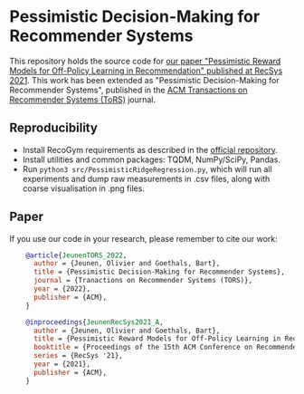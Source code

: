 # Pessimistic Decision-Making for Recommender Systems
This repository holds the source code for [our paper "Pessimistic Reward Models for Off-Policy Learning in Recommendation" published at RecSys 2021](http://adrem.uantwerpen.be/bibrem/pubs/JeunenRecSys2021_A.pdf).
This work has been extended as "Pessimistic Decision-Making for Recommender Systems", published in the [ACM Transactions on Recommender Systems (ToRS)](https://dl.acm.org/doi/10.1145/3568029) journal.


## Reproducibility
- Install RecoGym requirements as described in the [official repository](https://github.com/criteo-research/reco-gym).
- Install utilities and common packages: TQDM, NumPy/SciPy, Pandas.
- Run `python3 src/PessimisticRidgeRegression.py`, which will run all experiments and dump raw measurements in .csv files, along with coarse visualisation in .png files.


## Paper
If you use our code in your research, please remember to cite our work:

```BibTeX
    @article{JeunenTORS_2022,
      author = {Jeunen, Olivier and Goethals, Bart},
      title = {Pessimistic Decision-Making for Recommender Systems},
      journal = {Tranactions on Recommender Systems (TORS)},
      year = {2022},
      publisher = {ACM},
    }

    @inproceedings{JeunenRecSys2021_A,
      author = {Jeunen, Olivier and Goethals, Bart},
      title = {Pessimistic Reward Models for Off-Policy Learning in Recommendation},
      booktitle = {Proceedings of the 15th ACM Conference on Recommender Systems},
      series = {RecSys '21},
      year = {2021},
      publisher = {ACM},
    }
```
